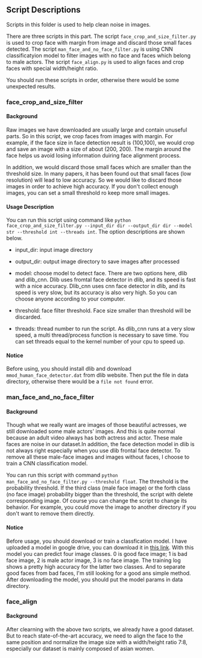 ## Script Descriptions

Scripts in this folder is used to help clean noise in images.

There are three scripts in this part. The script `face_crop_and_size_filter.py` is used to crop face with margin from image and discard those small faces detected. The script `man_face_and_no_face_filter.py` is using CNN classificatyion model to filter images with no face and faces which belong to male actors. The script `face_align.py` is used to align faces and crop faces with special width/height ratio.

You should run these scripts in order, otherwise there would be some unexpected results.

### face_crop_and_size_filter

#### Background

Raw images we have downloaded are usually large and contain unuseful parts. So in this script, we crop faces from images with margin. For example, if the face size in face detection result is (100,100), we would crop and save an image with a size of about (200, 200). The margin around the face helps us avoid losing information duiring face alignment process.

In addition, we would discard those small faces which are smaller than the threshold size. In many papers, it has been found out that small faces (low resolution) will lead to low accuracy. So we would like to discard those images in order to achieve high accuracy. If you don't collect enough images, you can set a small threshold ro keep more small images.

#### Usage Description

You can run this script using command like `python face_crop_and_size_filter.py --input_dir dir --output_dir dir --model str --threshold int --threads int`. The option descriptions are shown below.

- input_dir: input image directory

- output_dir: output image directory to save images after processed

- model: choose model to detect face. There are two options here, dlib and dlib_cnn. Dlib uses fromtal face detector in dlib, and its speed is fast with a nice accuracy. Dlib_cnn uses cnn face detector in dlib, and its speed is very slow, but its accuracy is also very high. So you can choose anyone according to your computer.

- threshold: face filter threshold. Face size smaller than threshold will be discarded.

- threads: thread number to run the script. As dlib_cnn runs at a very slow speed, a multi thread/process function is necessary to save time. You can set threads equal to the kernel number of your cpu to speed up.

#### Notice

Before using, you should install dlib and download `mmod_human_face_detector.dat` from dlib website. Then put the file in data directory, otherwise there would be a `file not found` error.

### man_face_and_no_face_filter

#### Background

Though what we really want are images of those beautiful actresses, we still downloaded some male actors' images. And this is quite normal because an adult video always has both actress and actor. These male faces are noise in our dataset.In addition, the face detection model in dlib is not always right especially when you use dlib frontal face detector. To remove all these male-face images and images without faces, I choose to train a CNN classification model.

You can run this script with command `python man_face_and_no_face_filter.py --threshold float`. The threshold is the probability threshold. If the third class (male face image) or the forth class (no face image) probability bigger than the threshold, the script with delete corresponding image. Of course you can change the script to change its behavior. For example, you could move the image to another directory if you don't want to remove them directly.

#### Notice
Before usage, you should download or train a classfication model. I have uploaded a model in google drive, you can download it in [this link](https://drive.google.com/open?id=1y8Nz45jZt9K8QxaSE_XM66o-JkAGwYuk). With this model you can predict four image classes. 0 is good face image; 1 is bad face image, 2 is male actor image, 3 is no face image. The training log shows a pretty high accuracy for the latter two classes. And to separate good faces from bad faces, I'm still looking for a good ans simple method. After downloading the model, you should put the model params in data directory.

### face_align

#### Background

After clearning with the above two scripts, we already have a good dataset. But to reach state-of-the-art accuracy, we need to align the face to the same position and normalize the image size with a width/height ratio 7:8, especially our dataset is mainly composed of asian women. 

